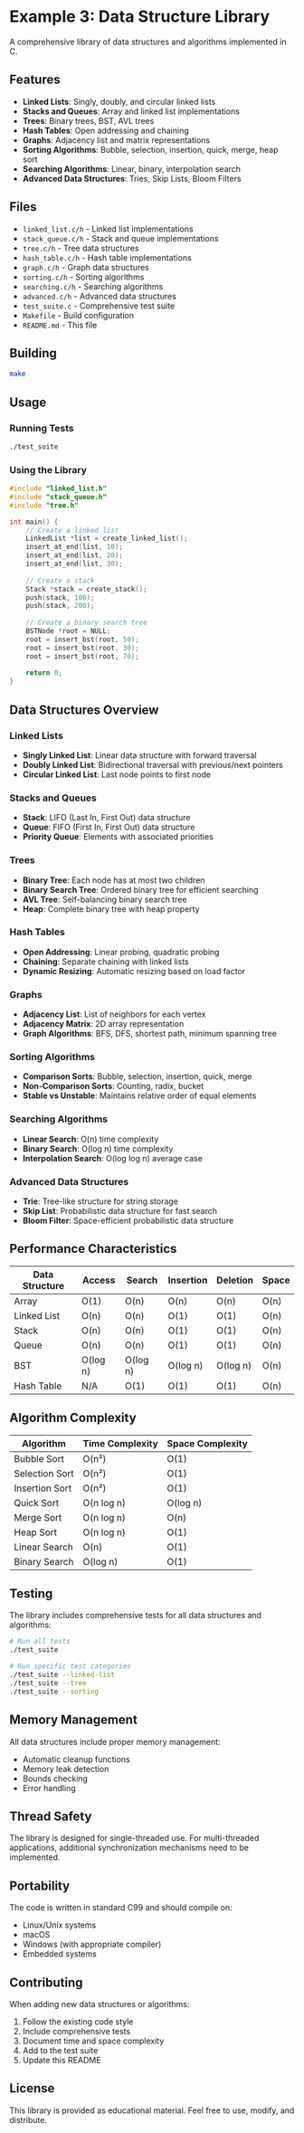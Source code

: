 # Example 3: Data Structure Library

A comprehensive library of data structures and algorithms implemented in C.

## Features

- **Linked Lists**: Singly, doubly, and circular linked lists
- **Stacks and Queues**: Array and linked list implementations
- **Trees**: Binary trees, BST, AVL trees
- **Hash Tables**: Open addressing and chaining
- **Graphs**: Adjacency list and matrix representations
- **Sorting Algorithms**: Bubble, selection, insertion, quick, merge, heap sort
- **Searching Algorithms**: Linear, binary, interpolation search
- **Advanced Data Structures**: Tries, Skip Lists, Bloom Filters

## Files

- `linked_list.c/h` - Linked list implementations
- `stack_queue.c/h` - Stack and queue implementations
- `tree.c/h` - Tree data structures
- `hash_table.c/h` - Hash table implementations
- `graph.c/h` - Graph data structures
- `sorting.c/h` - Sorting algorithms
- `searching.c/h` - Searching algorithms
- `advanced.c/h` - Advanced data structures
- `test_suite.c` - Comprehensive test suite
- `Makefile` - Build configuration
- `README.md` - This file

## Building

```bash
make
```

## Usage

### Running Tests
```bash
./test_suite
```

### Using the Library
```c
#include "linked_list.h"
#include "stack_queue.h"
#include "tree.h"

int main() {
    // Create a linked list
    LinkedList *list = create_linked_list();
    insert_at_end(list, 10);
    insert_at_end(list, 20);
    insert_at_end(list, 30);
    
    // Create a stack
    Stack *stack = create_stack();
    push(stack, 100);
    push(stack, 200);
    
    // Create a binary search tree
    BSTNode *root = NULL;
    root = insert_bst(root, 50);
    root = insert_bst(root, 30);
    root = insert_bst(root, 70);
    
    return 0;
}
```

## Data Structures Overview

### Linked Lists
- **Singly Linked List**: Linear data structure with forward traversal
- **Doubly Linked List**: Bidirectional traversal with previous/next pointers
- **Circular Linked List**: Last node points to first node

### Stacks and Queues
- **Stack**: LIFO (Last In, First Out) data structure
- **Queue**: FIFO (First In, First Out) data structure
- **Priority Queue**: Elements with associated priorities

### Trees
- **Binary Tree**: Each node has at most two children
- **Binary Search Tree**: Ordered binary tree for efficient searching
- **AVL Tree**: Self-balancing binary search tree
- **Heap**: Complete binary tree with heap property

### Hash Tables
- **Open Addressing**: Linear probing, quadratic probing
- **Chaining**: Separate chaining with linked lists
- **Dynamic Resizing**: Automatic resizing based on load factor

### Graphs
- **Adjacency List**: List of neighbors for each vertex
- **Adjacency Matrix**: 2D array representation
- **Graph Algorithms**: BFS, DFS, shortest path, minimum spanning tree

### Sorting Algorithms
- **Comparison Sorts**: Bubble, selection, insertion, quick, merge
- **Non-Comparison Sorts**: Counting, radix, bucket
- **Stable vs Unstable**: Maintains relative order of equal elements

### Searching Algorithms
- **Linear Search**: O(n) time complexity
- **Binary Search**: O(log n) time complexity
- **Interpolation Search**: O(log log n) average case

### Advanced Data Structures
- **Trie**: Tree-like structure for string storage
- **Skip List**: Probabilistic data structure for fast search
- **Bloom Filter**: Space-efficient probabilistic data structure

## Performance Characteristics

| Data Structure | Access | Search | Insertion | Deletion | Space |
|---------------|--------|--------|-----------|----------|-------|
| Array | O(1) | O(n) | O(n) | O(n) | O(n) |
| Linked List | O(n) | O(n) | O(1) | O(1) | O(n) |
| Stack | O(n) | O(n) | O(1) | O(1) | O(n) |
| Queue | O(n) | O(n) | O(1) | O(1) | O(n) |
| BST | O(log n) | O(log n) | O(log n) | O(log n) | O(n) |
| Hash Table | N/A | O(1) | O(1) | O(1) | O(n) |

## Algorithm Complexity

| Algorithm | Time Complexity | Space Complexity |
|-----------|----------------|------------------|
| Bubble Sort | O(n²) | O(1) |
| Selection Sort | O(n²) | O(1) |
| Insertion Sort | O(n²) | O(1) |
| Quick Sort | O(n log n) | O(log n) |
| Merge Sort | O(n log n) | O(n) |
| Heap Sort | O(n log n) | O(1) |
| Linear Search | O(n) | O(1) |
| Binary Search | O(log n) | O(1) |

## Testing

The library includes comprehensive tests for all data structures and algorithms:

```bash
# Run all tests
./test_suite

# Run specific test categories
./test_suite --linked-list
./test_suite --tree
./test_suite --sorting
```

## Memory Management

All data structures include proper memory management:
- Automatic cleanup functions
- Memory leak detection
- Bounds checking
- Error handling

## Thread Safety

The library is designed for single-threaded use. For multi-threaded applications, additional synchronization mechanisms need to be implemented.

## Portability

The code is written in standard C99 and should compile on:
- Linux/Unix systems
- macOS
- Windows (with appropriate compiler)
- Embedded systems

## Contributing

When adding new data structures or algorithms:
1. Follow the existing code style
2. Include comprehensive tests
3. Document time and space complexity
4. Add to the test suite
5. Update this README

## License

This library is provided as educational material. Feel free to use, modify, and distribute.

